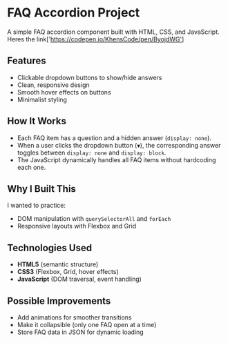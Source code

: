 # FAQ Accordion Project  

A simple FAQ accordion component built with HTML, CSS, and JavaScript.  
Heres the link['https://codepen.io/KhensCode/pen/ByojdWG']

## Features  
- Clickable dropdown buttons to show/hide answers  
- Clean, responsive design  
- Smooth hover effects on buttons  
- Minimalist styling  

## How It Works  
- Each FAQ item has a question and a hidden answer (`display: none`).  
- When a user clicks the dropdown button (`▼`), the corresponding answer toggles between `display: none` and `display: block`.  
- The JavaScript dynamically handles all FAQ items without hardcoding each one.  

## Why I Built This  
I wanted to practice:  
- DOM manipulation with `querySelectorAll` and `forEach`  
- Responsive layouts with Flexbox and Grid  

## Technologies Used  
- **HTML5** (semantic structure)  
- **CSS3** (Flexbox, Grid, hover effects)  
- **JavaScript** (DOM traversal, event handling)  



## Possible Improvements  
- Add animations for smoother transitions  
- Make it collapsible (only one FAQ open at a time)  
- Store FAQ data in JSON for dynamic loading  

